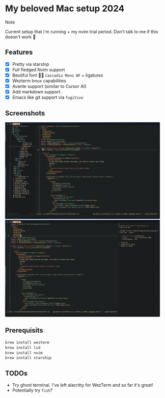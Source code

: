 # My beloved Mac setup 2024
> [!Note]
> Current setup that i'm running + my nvim trial period.
> Don't talk to me if this doesn't work 🙏

## Features
* [X] Pretty via starship
* [X] Full fledged Nvim support
* [X] Beutiful font 🧑‍🍳 `Cascadia Mono NF` + ligatures
* [X] Wezterm tmux capabilities 
* [X] Avante support (similar to Cursor AI)
* [X] Add markdown support. 
* [X] Emacs like git support via `fugitive`

## Screenshots
![Screenshot 2](./assets/screenshot-2.png)
![Screenshot 3](./assets/screenshot-3.png)

## Prerequisits
```bash
brew install wezterm
brew install lsd
brew install nvim
brew install starship
```

## TODOs
* Try ghost terminal. I've left alacritty for WezTerm and so far it's great! 
* Potentially try `fish`?

